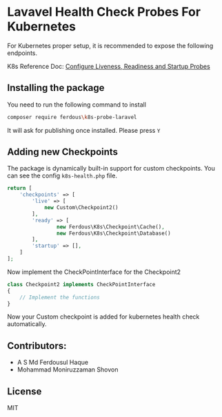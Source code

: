 # Lavavel Health Check Probes For Kubernetes
For Kubernetes proper setup, it is recommended to expose the following endpoints.

K8s Reference Doc: [Configure Liveness, Readiness and Startup Probes](https://kubernetes.io/docs/tasks/configure-pod-container/configure-liveness-readiness-startup-probes/)

## Installing the package
You need to run the following command to install

```bash
composer require ferdous\k8s-probe-laravel
```

It will ask for publishing once installed. Please press `Y`

## Adding new Checkpoints
The package is dynamically built-in support for custom checkpoints. You can see the config `k8s-health.php` file.

```php
return [
    'checkpoints' => [
        'live' => [
            new Custom\Checkpoint2()
        ],
        'ready' => [
                new Ferdous\K8s\Checkpoint\Cache(),
                new Ferdous\K8s\Checkpoint\Database()
        ],
        'startup' => [],
    ]
];
```

Now implement the CheckPointInterface for the Checkpoint2

```php
class Checkpoint2 implements CheckPointInterface
{
    // Implement the functions
}
```
Now your Custom checkpoint is added for kubernetes health check automatically.

## Contributors:
- A S Md Ferdousul Haque
- Mohammad Moniruzzaman Shovon

## License
MIT

